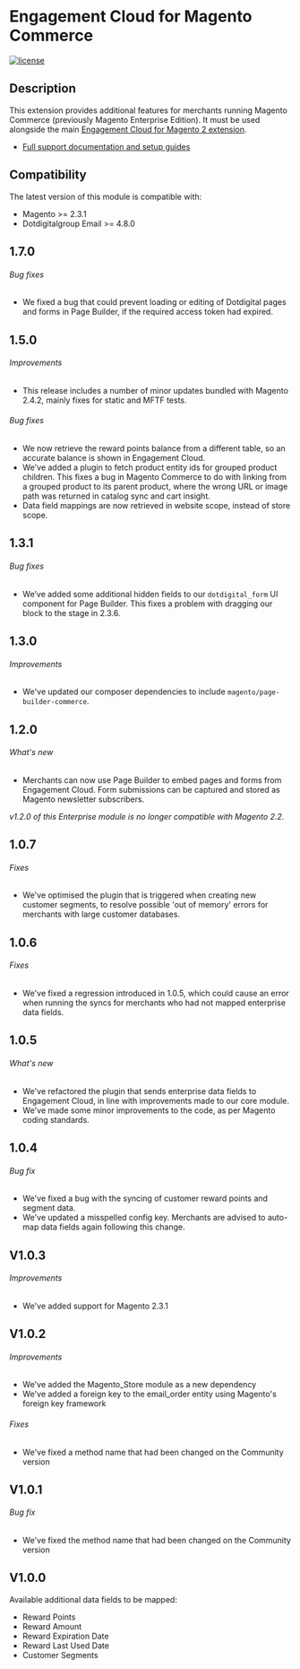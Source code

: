  Engagement Cloud for Magento Commerce
 ======
 
[![license](https://img.shields.io/github/license/mashape/apistatus.svg)](LICENSE.md)

## Description

This extension provides additional features for merchants running Magento Commerce (previously Magento Enterprise Edition). It must be used alongside the main [Engagement Cloud for Magento 2 extension](https://github.com/dotmailer/dotmailer-magento2-extension). 

- [Full support documentation and setup guides](https://support.dotdigital.com/hc/en-gb/articles/216701227-Enterprise-data-sync-options)

## Compatibility

The latest version of this module is compatible with:

- Magento >= 2.3.1
- Dotdigitalgroup Email >= 4.8.0

## 1.7.0

###### Bug fixes
- We fixed a bug that could prevent loading or editing of Dotdigital pages and forms in Page Builder, if the required access token had expired. 

## 1.5.0

###### Improvements
- This release includes a number of minor updates bundled with Magento 2.4.2, mainly fixes for static and MFTF tests.

###### Bug fixes
- We now retrieve the reward points balance from a different table, so an accurate balance is shown in Engagement Cloud.
- We've added a plugin to fetch product entity ids for grouped product children. This fixes a bug in Magento Commerce to do with linking from a grouped product to its parent product, where the wrong URL or image path was returned in catalog sync and cart insight.
- Data field mappings are now retrieved in website scope, instead of store scope.

## 1.3.1

###### Bug fixes
- We’ve added some additional hidden fields to our `dotdigital_form` UI component for Page Builder. This fixes a problem with dragging our block to the stage in 2.3.6.

## 1.3.0

###### Improvements
- We've updated our composer dependencies to include `magento/page-builder-commerce`.

## 1.2.0

###### What's new
- Merchants can now use Page Builder to embed pages and forms from Engagement Cloud. Form submissions can be captured and stored as Magento newsletter subscribers. 

_v1.2.0 of this Enterprise module is no longer compatible with Magento 2.2._

## 1.0.7 

###### Fixes
- We've optimised the plugin that is triggered when creating new customer segments, to resolve possible 'out of memory' errors for merchants with large customer databases.

## 1.0.6

###### Fixes
- We've fixed a regression introduced in 1.0.5, which could cause an error when running the syncs for merchants who had not mapped enterprise data fields.

## 1.0.5

###### What's new
- We've refactored the plugin that sends enterprise data fields to Engagement Cloud, in line with improvements made to our core module.
- We've made some minor improvements to the code, as per Magento coding standards. 

## 1.0.4

###### Bug fix
- We've fixed a bug with the syncing of customer reward points and segment data.
- We've updated a misspelled config key. Merchants are advised to auto-map data fields again following this change.

## V1.0.3

###### Improvements
- We've added support for Magento 2.3.1

## V1.0.2

###### Improvements
- We've added the Magento_Store module as a new dependency
- We've added a foreign key to the email_order entity using Magento's foreign key framework

###### Fixes
- We've fixed a method name that had been changed on the Community version

## V1.0.1

###### Bug fix
- We've fixed the method name that had been changed on the Community version

## V1.0.0

Available additional data fields to be mapped: 

- Reward Points
- Reward Amount
- Reward Expiration Date 		
- Reward Last Used Date 
- Customer Segments

